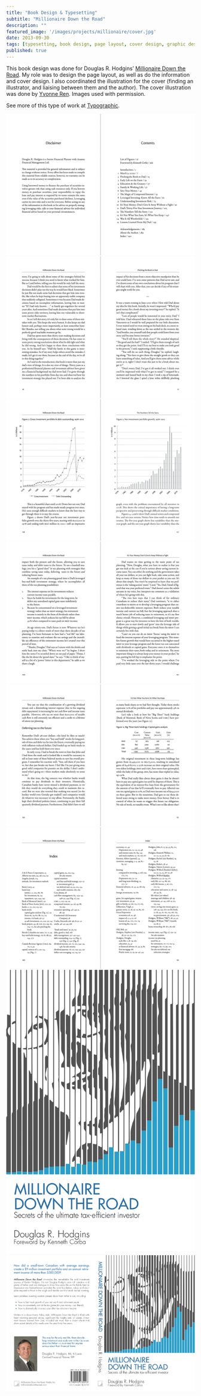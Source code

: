 ```yaml
---
title: "Book Design & Typesetting"
subtitle: "Millionaire Down the Road" 
description: ""
featured_image: '/images/projects/millionaire/cover.jpg'
date: 2013-09-30
tags: [typesetting, book design, page layout, cover design, graphic design]
published: true
---
```


This book design was done for Douglas R. Hodgins’ [Millionaire Down the Road](http://millionairedowntheroad.com). My role was to design the page layout, as well as do the information and cover design. I also coordinated the illustration for the cover (finding an illustrator, and liaising between them and the author). The cover illustration was done by [Yvonne Ren](mailto:ren.yvonne@gmail.com). Images used with permission.

See more of this type of work at [Typographic](http://typographic.ca).

<div class="gallery" data-columns="1">
  <img src="/images/projects/millionaire/mdtr-toc.png">
  <img src="/images/projects/millionaire/mdtr-bodycopy.png">
  <img src="/images/projects/millionaire/mdtr-graphs.png">
  <img src="/images/projects/millionaire/mdtr-txtwithnumberedlist.png">
  <img src="/images/projects/millionaire/mdtr-table-midtexthead.png">
  <img src="/images/projects/millionaire/mdtr-index.png">
  <img src="/images/projects/millionaire/cover.jpg">
  <img src="/images/projects/millionaire/backcover.jpg">
</div>

